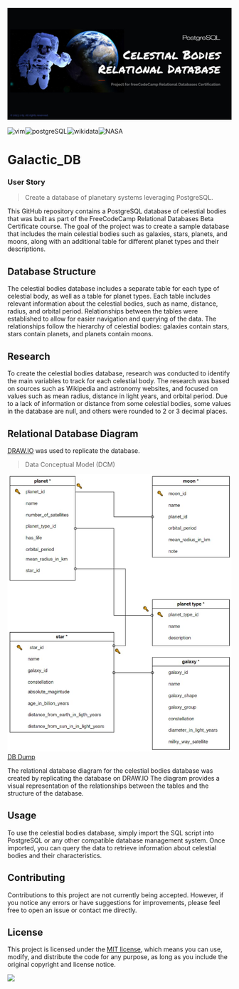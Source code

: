 ![celestial bodies database banner](https://github.com/z-bj/Galactic_DB/blob/master/Galactic-database-banner.jpg)

![vim](https://img.shields.io/badge/Vim-019733.svg?style=for-the-badge&logo=Vim&logoColor=white)![postgreSQL](https://camo.githubusercontent.com/281c069a2703e948b536500b9fd808cb4fb2496b3b66741db4013a2c89e91986/68747470733a2f2f696d672e736869656c64732e696f2f62616467652f506f737467726553514c2d3331363139323f7374796c653d666f722d7468652d6261646765266c6f676f3d706f737467726573716c266c6f676f436f6c6f723d7768697465)![wikidata](https://img.shields.io/badge/Wikidata-006699.svg?style=for-the-badge&logo=Wikidata&logoColor=blakc)![NASA](https://img.shields.io/badge/NASA-E03C31.svg?style=for-the-badge&logo=NASA&logoColor=white)


# Galactic_DB

### User Story
> Create a database of planetary systems leveraging PostgreSQL.

This GitHub repository contains a PostgreSQL database of celestial bodies that was built as part of the FreeCodeCamp Relational Databases Beta Certificate course. The goal of the project was to create a sample database that includes the main celestial bodies such as galaxies, stars, planets, and moons, along with an additional table for different planet types and their descriptions.

## Database Structure

The celestial bodies database includes a separate table for each type of celestial body, as well as a table for planet types. Each table includes relevant information about the celestial bodies, such as name, distance, radius, and orbital period. Relationships between the tables were established to allow for easier navigation and querying of the data. The relationships follow the hierarchy of celestial bodies: galaxies contain stars, stars contain planets, and planets contain moons.

## Research

To create the celestial bodies database, research was conducted to identify the main variables to track for each celestial body. The research was based on sources such as Wikipedia and astronomy websites, and focused on values such as mean radius, distance in light years, and orbital period. Due to a lack of information or distance from some celestial bodies, some values in the database are null, and others were rounded to 2 or 3 decimal places.

## Relational Database Diagram
[DRAW.IO](https://app.diagrams.net/) was used to replicate the database.

> Data Conceptual Model (DCM)

![DCM_of_the_database](https://github.com/z-bj/Galactic_DB/blob/master/assets/DUM.jpg)
[DB Dump](https://github.com/z-bj/Galactic_DB/blob/master/universe.sql)


The relational database diagram for the celestial bodies database was created by replicating the database on DRAW.IO The diagram provides a visual representation of the relationships between the tables and the structure of the database.

## Usage

To use the celestial bodies database, simply import the SQL script into PostgreSQL or any other compatible database management system. Once imported, you can query the data to retrieve information about celestial bodies and their characteristics.

## Contributing

Contributions to this project are not currently being accepted. However, if you notice any errors or have suggestions for improvements, please feel free to open an issue or contact me directly.

## License

This project is licensed under the [MIT license](https://opensource.org/licenses/MIT), which means you can use, modify, and distribute the code for any purpose, as long as you include the original copyright and license notice.

<img src="https://github.com/z-bj/galaxy_psql_DB/blob/master/assets/moonparrot.gif" width="36">



